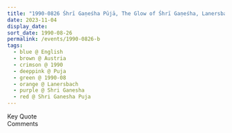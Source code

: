 ```yaml
---
title: "1990-0826 Śhrī Gaṇeśha Pūjā, The Glow of Śhrī Gaṇeśha, Lanersbach, Austria"
date: 2023-11-04
display_date: 
sort_date: 1990-08-26
permalink: /events/1990-0826-b
tags:
  - blue @ English
  - brown @ Austria
  - crimson @ 1990
  - deeppink @ Puja
  - green @ 1990-08
  - orange @ Lanersbach
  - purple @ Shri Ganesha
  - red @ Shri Ganesha Puja
---
```


<wave-list>
  <list-title color="green" width="75">Key Quote</list-title>
  <list-item color="BlanchedAlmond"  width="200"></list-item>
  <list-item color="Lavender"></list-item>
  <list-item color="BlanchedAlmond"></list-item>
</wave-list>

<br>

<wave-list>
  <list-title color="green" width="75">Comments</list-title>
  <list-item color="BlanchedAlmond"  width="200"></list-item>
  <list-item color="Lavender"></list-item>
  <list-item color="BlanchedAlmond"></list-item>
</wave-list>